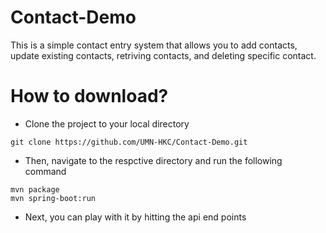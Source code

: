# Contact-Demo

This is a simple contact entry system that allows you to add contacts, update existing contacts, retriving contacts, and deleting specific contact.

# How to download?
- Clone the project to your local directory
```
git clone https://github.com/UMN-HKC/Contact-Demo.git
```
- Then, navigate to the respctive directory and run the following command
```
mvn package
mvn spring-boot:run
```
- Next, you can play with it by hitting the api end points
